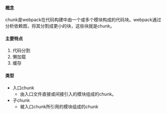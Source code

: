 #### 概念
chunk是webpack在代码构建中由一个或多个模块构成的代码块。webpack通过分析依赖图，将其分割成更小的块，这些块就是chunk。
#### 主要特点
1. 代码分割
2. 懒加载
3. 缓存
#### 类型
- 入口chunk
	- 由入口文件直接或间接引入的模块组成的chunk。
- 子chunk
	- 被入口chunk所引用的模块组成的chunk